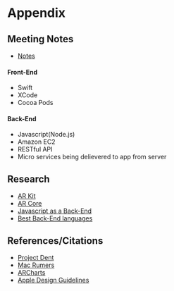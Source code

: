 # Appendix
## Meeting Notes
- [Notes](https://github.uc.edu/porterb2/Design-Report-AR-Maps/blob/master/Content/Ideas%20for%20Senior%20Project.pdf)
#### Front-End
- Swift
- XCode
- Cocoa Pods

#### Back-End
- Javascript(Node.js)
- Amazon EC2
- RESTful API
- Micro services being delievered to app from server

## Research
- [AR Kit](https://developer.apple.com/arkit/)
- [AR Core](https://developers.google.com/ar/)
- [Javascript as a Back-End](https://www.quora.com/Is-Javascript-a-good-backend-language)
- [Best Back-End languages](https://www.quora.com/Which-backend-programming-language-should-I-learn-in-2016)

## References/Citations
- [Project Dent](https://github.com/ProjectDent/ARKit-CoreLocation)
- [Mac Rumers](https://www.macrumors.com/2017/07/21/arkit-roundup-directions-pac-man/)
- [ARCharts](https://github.com/Boris-Em/ARCharts)
- [Apple Design Guidelines](https://developer.apple.com/ios/human-interface-guidelines/overview/themes/)
